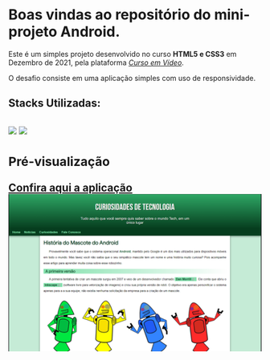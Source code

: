 <h1>Boas vindas ao repositório do mini-projeto Android.</h1>

<div>
  <p>Este é um simples projeto desenvolvido no curso <strong>HTML5 e CSS3</strong> em Dezembro de 2021, pela plataforma <a href="https://www.cursoemvideo.com/" target="_blank"><i>Curso em Vídeo</i><a/>.</p>
  <p>O desafio consiste em uma aplicação simples com uso de responsividade.</p>
</div>

<h2>Stacks Utilizadas:<h2> 
<div>
  <img width="52px" src="https://cdn.jsdelivr.net/gh/devicons/devicon/icons/html5/html5-original.svg" />
  <img width="65px" src="https://cdn.jsdelivr.net/gh/devicons/devicon/icons/css3/css3-original-wordmark.svg" />
</div>
<div>
  <h3>Pré-visualização</h3>
  <a href="https://vmedeiros-projeto-android.vercel.app/" target="_blank">Confira aqui a aplicação</a>
  <img src="./imagens/demonstracao.png" alt="Imagem de demonstração">
</div>